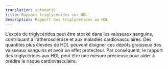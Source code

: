 ```yaml
---
translation: automatic
title: Rapport triglycérides sur HDL
description: Rapport des triglycérides au HDL
---
```


L'excès de triglycérides peut être stocké dans les vaisseaux sanguins, contribuant à l'athérosclérose et aux maladies cardiovasculaires. Des quantités plus élevées de HDL peuvent éloigner ces dépôts graisseux des vaisseaux sanguins et avoir un effet protecteur. Par conséquent, le rapport des triglycérides aux HDL peut être une mesure précieuse pour aider à prédire le risque cardiovasculaire.
